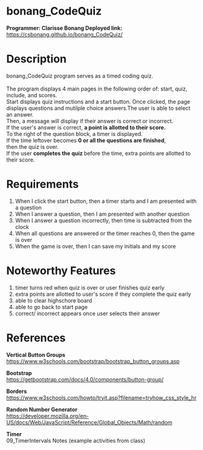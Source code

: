 # bonang_CodeQuiz
<b> Programmer: Clarisse Bonang </b>
<b> Deployed link: </b> <br>https://csbonang.github.io/bonang_CodeQuiz/

# Description 
bonang_CodeQuiz program serves as a timed coding quiz. <br>
<br>The program displays 4 main pages in the following order of: start, quiz, include, and scores. 
<br>Start displays quiz instructions and a start button. Once clicked, the page displays questions 
and mutilple choice answers.The user is able to select an answer. 
<br>Then, a message will display if their answer is correct or incorrect. 
<br>If the user's answer is correct, <b>a point is allotted to their score.</b> 
<br>To the right of the question block, a timer is displayed. 
<br>If the time leftover becomes <b> 0 or all the questions are finished</b>, <br>then the quiz is over. <br>If the user <b>completes the quiz </b> before the time, extra points are allotted to their score. 

# Requirements 
1. When I click the start button, then a timer starts and I am presented with a question
2. When I answer a question, then I am presented with another question
3. When I answer a question incorrectly, then time is subtracted from the clock
4. When all questions are answered or the timer reaches 0, then the game is over
5. When the game is over, then I can save my initials and my score


# Noteworthy Features 
1. timer turns red when quiz is over or user finishes quiz early 
2. extra points are allotted to user's score if they complete the quiz early 
3. able to clear highschore board 
4. able to go back to start page 
5. correct/ incorrect appears once user selects their answer 


# References 
<b> Vertical Button Groups </b> <br> 
https://www.w3schools.com/bootstrap/bootstrap_button_groups.asp

<b> Bootstrap </b> <br> 
https://getbootstrap.com/docs/4.0/components/button-group/

<b> Borders </b> <br>
https://www.w3schools.com/howto/tryit.asp?filename=tryhow_css_style_hr

<b> Random Number Generator </b> <br>
https://developer.mozilla.org/en-US/docs/Web/JavaScript/Reference/Global_Objects/Math/random

<b> Timer </b> <br>
09_TimerIntervals Notes (example activities from class)
